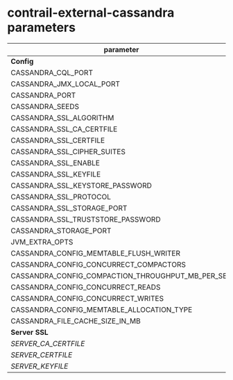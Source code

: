 # contrail-external-cassandra parameters

| parameter                                         | default                                                                                                                                                                                             |
| ------------------------------------------------- | --------------------------------------------------------------------------------------------------------------------------------------------------------------------------------------------------- |
| **Config**                                        |                                                                                                                                                                                                     |
| CASSANDRA_CQL_PORT                                | 9042                                                                                                                                                                                                |
| CASSANDRA_JMX_LOCAL_PORT                          | 7200                                                                                                                                                                                                |
| CASSANDRA_PORT                                    | 9160                                                                                                                                                                                                |
| CASSANDRA_SEEDS                                   |                                                                                                                                                                                                     |
| CASSANDRA_SSL_ALGORITHM                           | SunX509                                                                                                                                                                                             |
| CASSANDRA_SSL_CA_CERTFILE                         | $SERVER_CA_CERTFILE                                                                                                                                                                                 |
| CASSANDRA_SSL_CERTFILE                            | $SERVER_CERTFILE                                                                                                                                                                                    |
| CASSANDRA_SSL_CIPHER_SUITES                       | [TLS_RSA_WITH_AES_128_CBC_SHA,TLS_RSA_WITH_AES_256_CBC_SHA,TLS_DHE_RSA_WITH_AES_128_CBC_SHA,TLS_DHE_RSA_WITH_AES_256_CBC_SHA,TLS_ECDHE_RSA_WITH_AES_128_CBC_SHA,TLS_ECDHE_RSA_WITH_AES_256_CBC_SHA] |
| CASSANDRA_SSL_ENABLE                              | false                                                                                                                                                                                               |
| CASSANDRA_SSL_KEYFILE                             | $SERVER_KEYFILE                                                                                                                                                                                     |
| CASSANDRA_SSL_KEYSTORE_PASSWORD                   | astrophytum                                                                                                                                                                                         |
| CASSANDRA_SSL_PROTOCOL                            | TLS                                                                                                                                                                                                 |
| CASSANDRA_SSL_STORAGE_PORT                        | 7011                                                                                                                                                                                                |
| CASSANDRA_SSL_TRUSTSTORE_PASSWORD                 | ornatum                                                                                                                                                                                             |
| CASSANDRA_STORAGE_PORT                            | 7010                                                                                                                                                                                                |
| JVM_EXTRA_OPTS                                    |                                                                                                                                                                                                     |
| CASSANDRA_CONFIG_MEMTABLE_FLUSH_WRITER            | 4                                                                                                                                                                                                   |
| CASSANDRA_CONFIG_CONCURRECT_COMPACTORS            | 4                                                                                                                                                                                                   |
| CASSANDRA_CONFIG_COMPACTION_THROUGHPUT_MB_PER_SEC | 256                                                                                                                                                                                                 |
| CASSANDRA_CONFIG_CONCURRECT_READS                 | 64                                                                                                                                                                                                  |
| CASSANDRA_CONFIG_CONCURRECT_WRITES                | 64                                                                                                                                                                                                  |
| CASSANDRA_CONFIG_MEMTABLE_ALLOCATION_TYPE         | offheap_objects                                                                                                                                                                                     |
| CASSANDRA_FILE_CACHE_SIZE_IN_MB                | 512                                                                                                                                                                                                  |
| **Server SSL**                                    |                                                                                                                                                                                                     |
| *SERVER_CA_CERTFILE*                              | /etc/contrail/ssl/certs/ca-cert.pem                                                                                                                                                                 |
| *SERVER_CERTFILE*                                 | /etc/contrail/ssl/certs/server.pem                                                                                                                                                                  |
| *SERVER_KEYFILE*                                  | /etc/contrail/ssl/private/server-privkey.pem                                                                                                                                                        |